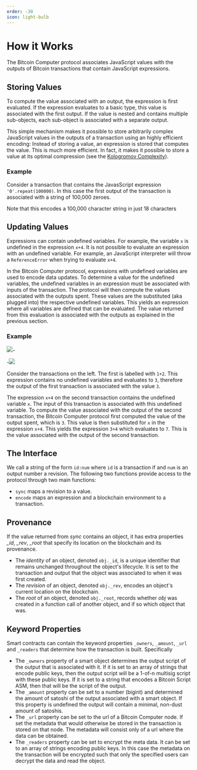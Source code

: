 ```yaml
---
order: -30
icon: light-bulb
---
```


# How it Works

The Bitcoin Computer protocol associates JavaScript values with the outputs of Bitcoin transactions that contain JavaScript expressions.

## Storing Values

To compute the value associated with an output, the expression is first evaluated. If the expression evaluates to a basic type, this value is associated with the first output. If the value is nested and contains multiple sub-objects, each sub-object is associated with a separate output.

This simple mechanism makes it possible to store arbitrarily complex JavaScript values in the outputs of a transaction using an highly efficient encoding: Instead of storing a value, an expression is stored that computes the value. This is much more efficient. In fact, it makes it possible to store a value at its optimal compression (see the [Kologromov Complexity](https://en.wikipedia.org/wiki/Kolmogorov_complexity)).

### Example

Consider a transaction that contains the JavasScript expression `'0'.repeat(100000)`. In this case the first output of the transaction is associated with a string of 100,000 zeroes.

Note that this encodes a 100,000 character string in just 18 characters

## Updating Values

Expressions can contain undefined variables. For example, the variable `x` is undefined in the expression `x+4`. It is not possible to evaluate an expression with an undefined variable. For example, an JavaScript interpreter will throw a `ReferenceError` when trying to evaluate `x+4`.

In the Bitcoin Computer protocol, expressions with undefined variables are used to encode data updates. To determine a value for the undefined variables, the undefined variables in an expression must be associated with inputs of the transaction. The protocol will then compute the values associated with the outputs spent. These values are the substituted (aka plugged into) the respective undefined variables. This yields an expression where all variables are defined that can be evaluated. The value returned from this evaluation is associated with the outputs as explained in the previous section.

### Example

![](/static/legend@1x.png)-

-![](/static/int-example@1x.png)

Consider the transactions on the left. The first is labelled with `1+2`. This expression contains no undefined variables and evaluates to `3`, therefore the output of the first transaction is associated with the value `3`.

The expression `x+4` on the second transaction contains the undefined variable `x`. The input of this transaction is associated with this undefined variable. To compute the value associated with the output of the second transaction, the Bitcoin Computer protocol first computed the value of the output spent, which is `3`. This value is then substituted for `x` in the expression `x+4`. This yields the expression `3+4` which evaluates to `7`. This is the value associated with the output of the second transaction.

<div style="clear: left;"></div>

## The Interface

We call a string of the form `id:num` where `id` is a transaction if and `num` is an output number a revision. The following two functions provide access to the protocol through two main functions:

- `sync` maps a revision to a value.
- `encode` maps an expression and a blockchain environment to a transaction.

## Provenance

If the value returned from _sync_ contains an object, it has extra properties _\_id_, _\_rev_, _\_root_ that specify its location on the blockchain and its provenance.

- The _identity_ of an object, denoted `obj._id`, is a unique identifier that remains unchanged throughout the object's lifecycle. It is set to the transaction and output that the object was associated to when it was first created.
- The _revision_ of an object, denoted `obj._rev`, encodes an object's current location on the blockchain.
- The _root_ of an object, denoted `obj._root`, records whether _obj_ was created in a function call of another object, and if so which object that was.

## Keyword Properties

Smart contracts can contain the keyword properties `_owners`, `_amount`, `_url` and `_readers` that determine how the transaction is built. Specifically

- The `_owners` property of a smart object determines the output script of the output that is associated with it. If it is set to an array of strings that encode public keys, then the output script will be a 1-of-n multisig script with these public keys. If it is set to a string that encodes a Bitcoin Script ASM, then that will be the script of the output.
- The `_amount` property can be set to a number (bigint) and determined the amount of satoshi of the output associated with a smart object. If this property is undefined the output will contain a minimal, non-dust amount of satoshis.
- The `_url` property can be set to the url of a Bitcoin Computer node. If set the metadata that would otherwise be stored in the transaction is stored on that node. The metadata will consist only of a url where the data can be obtained.
- The `_readers` property can be set to encrypt the meta data. It can be set to an array of strings encoding public keys. In this case the metadata on the transaction will be encrypted such that only the specified users can decrypt the data and read the object.
